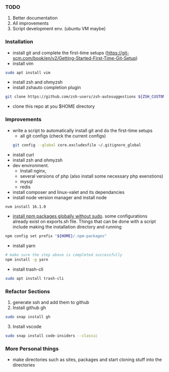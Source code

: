 
### TODO
1. Better documentation
2. All improvements
3. Script development env. (ubuntu VM maybe) 

### Installation

- install git and complete the first-time setups (https://git-scm.com/book/en/v2/Getting-Started-First-Time-Git-Setup)
- install vim
```bash
sudo apt install vim
```
- install zsh and ohmyzsh
- install zshauto completion plugin
``` bash
git clone https://github.com/zsh-users/zsh-autosuggestions ${ZSH_CUSTOM:-~/.oh-my-zsh/custom}/plugins/zsh-autosuggestions
```
- clone this repo at you $HOME directory

### Improvements

- write a script to automatically install git and do the first-time setups
    - all git configs (check the current configs)
    ```bash
    git config --global core.excludesfile ~/.gitignore_global
    ```
- install curl
- install zsh and ohmyzsh
- dev environment. 
    - Install nginx, 
    - several versions of php (also install some necessary php exenstions)
    - mysql
    - redis
- install composer and linux-valet and its dependancies
- install node version manager and install node
```bash
nvm install 16.1.0
```
- [install npm packages globally without sudo](https://github.com/sindresorhus/guides/blob/main/npm-global-without-sudo.md). some configurations already exist on exports.sh file. Things that can be done with a script include making the installation directory and running 
```bash
npm config set prefix "${HOME}/.npm-packages"
```
- install yarn
```bash
# make sure the step above is completed successfully
npm install -g yarn
```
- install trash-cli
```bash
sudo apt install trash-cli
```

### Refactor Sections

1. generate ssh and add them to github
2. Install github gh
```bash
sudo snap install gh
```	
3. Install vscode
```bash
sudo snap install code-insiders --classic
```

### More Personal things
- make directories such as sites, packages and start cloning stuff into the directories